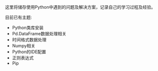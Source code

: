 这里将储存使用Python中遇到的问题及解决方案，记录自己的学习过程及经验。

目前已有主题:

- Python类库安装
- Pd.DataFrame数据处理相关
- 时间格式数据处理
- Numpy相关
- Python的IDE配置
- 正则表达式
- Pip